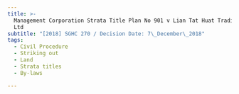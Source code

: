 ```yaml
---
title: >-
  Management Corporation Strata Title Plan No 901 v Lian Tat Huat Trading Pte
  Ltd
subtitle: "[2018] SGHC 270 / Decision Date: 7\_December\_2018"
tags:
  - Civil Procedure
  - Striking out
  - Land
  - Strata titles
  - By-laws

---
```

